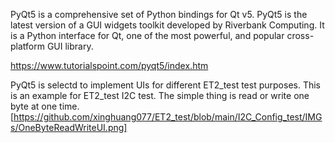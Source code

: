 PyQt5 is a comprehensive set of Python bindings for Qt v5. PyQt5 is the latest version of a GUI widgets toolkit developed by Riverbank Computing. It is a Python interface for Qt, one of the most powerful, and popular cross-platform GUI library.

https://www.tutorialspoint.com/pyqt5/index.htm

PyQt5 is selectd to implement UIs for different ET2_test test purposes.
This is an example for ET2_test I2C test. The simple thing is read or write one byte at one time.
[https://github.com/xinghuang077/ET2_test/blob/main/I2C_Config_test/IMGs/OneByteReadWriteUI.png]
